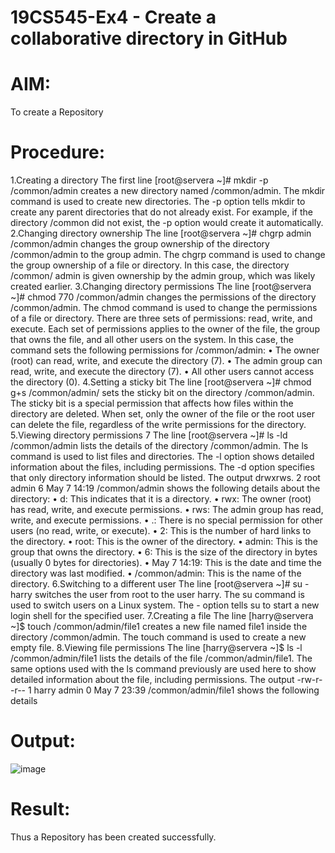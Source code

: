 # 19CS545-Ex4 - Create a collaborative directory in GitHub

# AIM:
To create a Repository

# Procedure:
1.Creating a directory The first line [root@servera ~]# mkdir -p /common/admin creates a new directory named /common/admin. The mkdir command is used to create new directories. The -p option tells mkdir to create any parent directories that do not already exist. For example, if the directory /common did not exist, the -p option would create it automatically.
2.Changing directory ownership The line [root@servera ~]# chgrp admin /common/admin changes the group ownership of the directory /common/admin to the group admin. The chgrp command is used to change the group ownership of a file or directory. In this case, the directory /common/ admin is given ownership by the admin group, which was likely created earlier.
3.Changing directory permissions The line [root@servera ~]# chmod 770 /common/admin changes the permissions of the directory /common/admin. The chmod command is used to change the permissions of a file or directory. There are three sets of permissions: read, write, and execute. Each set of permissions applies to the owner of the file, the group that owns the file, and all other users on the system. In this case, the command sets the following permissions for /common/admin: • The owner (root) can read, write, and execute the directory (7). • The admin group can read, write, and execute the directory (7). • All other users cannot access the directory (0).
4.Setting a sticky bit The line [root@servera ~]# chmod g+s /common/admin/ sets the sticky bit on the directory /common/admin. The sticky bit is a special permission that affects how files within the directory are deleted. When set, only the owner of the file or the root user can delete the file, regardless of the write permissions for the directory.
5.Viewing directory permissions 7 The line [root@servera ~]# ls -ld /common/admin lists the details of the directory /common/admin. The ls command is used to list files and directories. The -l option shows detailed information about the files, including permissions. The -d option specifies that only directory information should be listed. The output drwxrws. 2 root admin 6 May 7 14:19 /common/admin shows the following details about the directory: • d: This indicates that it is a directory. • rwx: The owner (root) has read, write, and execute permissions. • rws: The admin group has read, write, and execute permissions. • .: There is no special permission for other users (no read, write, or execute). • 2: This is the number of hard links to the directory. • root: This is the owner of the directory. • admin: This is the group that owns the directory. • 6: This is the size of the directory in bytes (usually 0 bytes for directories). • May 7 14:19: This is the date and time the directory was last modified. • /common/admin: This is the name of the directory.
6.Switching to a different user The line [root@servera ~]# su - harry switches the user from root to the user harry. The su command is used to switch users on a Linux system. The - option tells su to start a new login shell for the specified user.
7.Creating a file The line [harry@servera ~]$ touch /common/admin/file1 creates a new file named file1 inside the directory /common/admin. The touch command is used to create a new empty file.
8.Viewing file permissions The line [harry@servera ~]$ ls -l /common/admin/file1 lists the details of the file /common/admin/file1. The same options used with the ls command previously are used here to show detailed information about the file, including permissions. The output -rw-r--r-- 1 harry admin 0 May 7 23:39 /common/admin/file1 shows the following details

# Output:
![image](https://github.com/user-attachments/assets/cb484d56-0716-4dc9-bd2a-98404eeb99ae)

# Result:

Thus a Repository has been created successfully.
